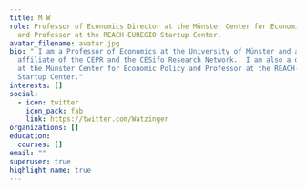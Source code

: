 ```yaml
---
title: M W
role: Professor of Economics Director at the Münster Center for Economic Policy
  and Professor at the REACH-EUREGIO Startup Center.
avatar_filename: avatar.jpg
bio: " I am a Professor of Economics at the University of Münster and an
  affiliate of the CEPR and the CESifo Research Network.  I am also a director
  at the Münster Center for Economic Policy and Professor at the REACH-EUREGIO
  Startup Center."
interests: []
social:
  - icon: twitter
    icon_pack: fab
    link: https://twitter.com/Watzinger
organizations: []
education:
  courses: []
email: ""
superuser: true
highlight_name: true
---
```

